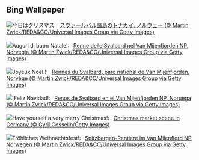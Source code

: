 ## Bing Wallpaper
![](https://www.bing.com/th?id=OHR.ReindeerTrio_JA-JP0425560339_UHD.jpg&w=1000)今日はクリスマス:&nbsp;&ensp;[スヴァールバル諸島のトナカイ, ノルウェー (© Martin Zwick/REDA&CO/Universal Images Group via Getty Images)](https://www.bing.com/th?id=OHR.ReindeerTrio_JA-JP0425560339_UHD.jpg)
<br><br/>
![](https://www.bing.com/th?id=OHR.ReindeerTrio_IT-IT1609765217_UHD.jpg&w=1000)Auguri di buon Natale!:&nbsp;&ensp;[Renne delle Svalbard nel Van Mijenfjorden NP, Norvegia (© Martin Zwick/REDA&CO/Universal Images Group via Getty Images)](https://www.bing.com/th?id=OHR.ReindeerTrio_IT-IT1609765217_UHD.jpg)
<br><br/>
![](https://www.bing.com/th?id=OHR.ReindeerTrio_FR-FR3852495223_UHD.jpg&w=1000)Joyeux Noël !:&nbsp;&ensp;[Rennes du Svalbard, parc national de Van Mijenfjorden, Norvège (© Martin Zwick/REDA&CO/Universal Images Group via Getty Images)](https://www.bing.com/th?id=OHR.ReindeerTrio_FR-FR3852495223_UHD.jpg)
<br><br/>
![](https://www.bing.com/th?id=OHR.ReindeerTrio_ES-ES2505457663_UHD.jpg&w=1000)¡Feliz Navidad!:&nbsp;&ensp;[Renos de Svalbard en el Van Mijenfjorden NP, Noruega (© Martin Zwick/REDA&CO/Universal Images Group via Getty Images)](https://www.bing.com/th?id=OHR.ReindeerTrio_ES-ES2505457663_UHD.jpg)
<br><br/>
![](https://www.bing.com/th?id=OHR.SantaSnowglobe_EN-GB8850390897_UHD.jpg&w=1000)Have yourself a very merry Christmas!:&nbsp;&ensp;[Christmas market scene in Germany (© Cyril Gosselin/Getty Images)](https://www.bing.com/th?id=OHR.SantaSnowglobe_EN-GB8850390897_UHD.jpg)
<br><br/>
![](https://www.bing.com/th?id=OHR.ReindeerTrio_DE-DE1704555391_UHD.jpg&w=1000)Fröhliches Weihnachtsfest!:&nbsp;&ensp;[Spitzbergen-Rentiere im Van Mijenfjord NP, Norwegen (© Martin Zwick/REDA&CO/Universal Images Group via Getty Images)](https://www.bing.com/th?id=OHR.ReindeerTrio_DE-DE1704555391_UHD.jpg)
<br><br/>
